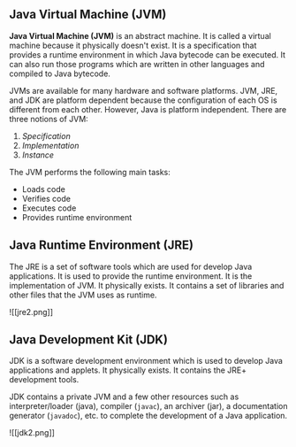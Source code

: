 ## Java Virtual Machine (JVM)

**Java Virtual Machine (JVM)** is an abstract machine. It is called a virtual machine because it physically doesn't exist. It is a specification that provides a runtime environment in which Java bytecode can be executed. It can also run those programs which are written in other languages and compiled to Java bytecode.

JVMs are available for many hardware and software platforms. JVM, JRE, and JDK are platform dependent because the configuration of each OS is different from each other. However, Java is platform independent. There are three notions of JVM:
1. *Specification*
2. *Implementation*
3. *Instance*

The JVM performs the following main tasks:
- Loads code
- Verifies code
- Executes code
- Provides runtime environment

## Java Runtime Environment (JRE)

The JRE is a set of software tools which are used for develop Java applications. It is used to provide the runtime environment. It is the implementation of JVM. It physically exists. It contains a set of libraries and other files that the JVM uses as runtime.

![[jre2.png]]

## Java Development Kit (JDK)

JDK is a software development environment which is used to develop Java applications and applets. It physically exists. It contains the JRE+ development tools.

JDK contains a private JVM and a few other resources such as interpreter/loader (java), compiler (`javac`), an archiver (jar), a documentation generator (`javadoc`), etc. to complete the development of a Java application.

![[jdk2.png]]
